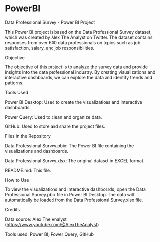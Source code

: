 # PowerBI
Data Professional Survey - Power BI Project

This Power BI project is based on the Data Professional Survey dataset, which was created by Alex The Analyst on Twitter. The dataset contains responses from over 600 data professionals on topics such as job satisfaction, salary, and job responsibilities.

Objective

The objective of this project is to analyze the survey data and provide insights into the data professional industry. By creating visualizations and interactive dashboards, we can explore the data and identify trends and patterns.

Tools Used

Power BI Desktop: Used to create the visualizations and interactive dashboards.

Power Query: Used to clean and organize data.

GitHub: Used to store and share the project files.

Files in the Repository

Data Professional Survey.pbix: The Power BI file containing the visualizations and dashboards.

Data Professional Survey.xlsx: The original dataset in EXCEL format.

README.md: This file.

How to Use

To view the visualizations and interactive dashboards, open the Data Professional Survey.pbix file in Power BI Desktop. The data will automatically be loaded from the Data Professional Survey.xlsx file.

Credits

Data source: Alex The Analyst (https://www.youtube.com/@AlexTheAnalyst)

Tools used: Power BI, Power Query, GitHub
